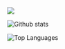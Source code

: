 


<img src="https://img.shields.io/badge/-CSS-181717?logo=html5&logoColor=fff">

![Github stats](https://github-readme-stats.vercel.app/api?username=Mohamed&count_private=true&show_icons=true&theme=radical)


![Top Languages](https://github-readme-stats.vercel.app/api/top-langs/?username=SUYASHPATIL400&show_icons=true&theme=radical)
